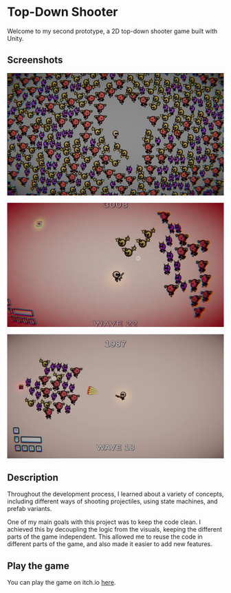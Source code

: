 # Top-Down Shooter

Welcome to my second prototype, a 2D top-down shooter game built with Unity.

## Screenshots

![Screenshot 1](https://github.com/AlirezaF80/Top-Down-Shooter/blob/main/shot1.jpg)

![Screenshot 2](https://github.com/AlirezaF80/Top-Down-Shooter/blob/main/shot2.jpg)

![Screenshot 3](https://github.com/AlirezaF80/Top-Down-Shooter/blob/main/shot3.jpg)

## Description

Throughout the development process, I learned about a variety of concepts, including different ways of shooting projectiles, using state machines, and prefab variants.

One of my main goals with this project was to keep the code clean. I achieved this by decoupling the logic from the visuals, keeping the different parts of the game independent. This allowed me to reuse the code in different parts of the game, and also made it easier to add new features.

## Play the game

You can play the game on itch.io [here](https://alirezaf80.itch.io/top-down-shooter-demo).